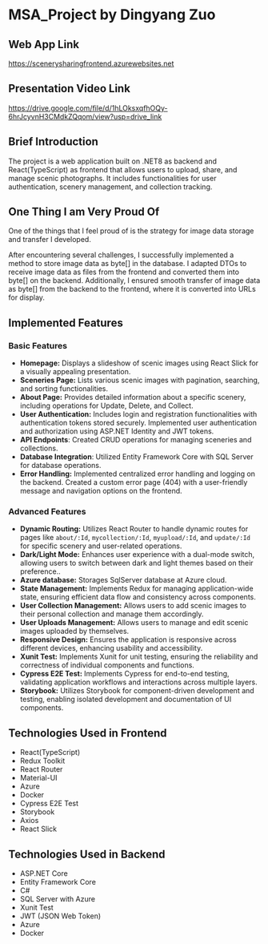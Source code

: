 # MSA_Project by Dingyang Zuo

## Web App Link
https://scenerysharingfrontend.azurewebsites.net

## Presentation Video Link
https://drive.google.com/file/d/1hLOksxqfhOQy-6hrJcyvnH3CMdkZQqom/view?usp=drive_link

## Brief Introduction
The project is a web application built on .NET8 as backend and React(TypeScript) as frontend that allows users to upload, share, and manage scenic  photographs. It includes functionalities for user authentication, scenery management, and collection tracking.

## One Thing I am Very Proud Of
One of the things that I feel proud of is the strategy for image data storage and transfer I developed.

After encountering several challenges, I successfully implemented a method to store image data as byte[] in the database. I adapted DTOs to receive image data as files from the frontend and converted them into byte[] on the backend. Additionally, I ensured smooth transfer of image data as byte[] from the backend to the frontend, where it is converted into URLs for display.

## Implemented Features

### Basic Features
- **Homepage:** Displays a slideshow of scenic images using React Slick for a visually appealing presentation.
- **Sceneries Page:** Lists various scenic images with pagination, searching, and sorting functionalities.
- **About Page:** Provides detailed information about a specific scenery, including operations for Update, Delete, and Collect.
- **User Authentication:** Includes login and registration functionalities with authentication tokens stored securely. Implemented user authentication and authorization using ASP.NET Identity and JWT tokens.
- **API Endpoints**: Created CRUD operations for managing sceneries and collections.
- **Database Integration**: Utilized Entity Framework Core with SQL Server for database operations.
- **Error Handling:** Implemented centralized error handling and logging on the backend. Created a custom error page (404) with a user-friendly message and navigation options on the frontend.

### Advanced Features
- **Dynamic Routing:** Utilizes React Router to handle dynamic routes for pages like `about/:Id`, `mycollection/:Id`, `myupload/:Id`, and `update/:Id` for specific scenery and user-related operations.
- **Dark/Light Mode:** Enhances user experience with a dual-mode switch, allowing users to switch between dark and light themes based on their preference..
- **Azure database:** Storages SqlServer database at Azure cloud.
- **State Management:** Implements Redux for managing application-wide state, ensuring efficient data flow and consistency across components.
- **User Collection Management:** Allows users to add scenic images to their personal collection and manage them accordingly.
- **User Uploads Management:** Allows users to manage and edit scenic images uploaded by themselves.
- **Responsive Design:** Ensures the application is responsive across different devices, enhancing usability and accessibility.
- **Xunit Test:** Implements Xunit for unit testing, ensuring the reliability and correctness of individual components and functions.
- **Cypress E2E Test:** Implements Cypress for end-to-end testing, validating application workflows and interactions across multiple layers.
- **Storybook:** Utilizes Storybook for component-driven development and testing, enabling isolated development and documentation of UI components.

## Technologies Used in Frontend
- React(TypeScript)
- Redux Toolkit
- React Router
- Material-UI
- Azure
- Docker
- Cypress E2E Test
- Storybook
- Axios
- React Slick

## Technologies Used in Backend
- ASP.NET Core
- Entity Framework Core
- C#
- SQL Server with Azure
- Xunit Test
- JWT (JSON Web Token)
- Azure
- Docker
